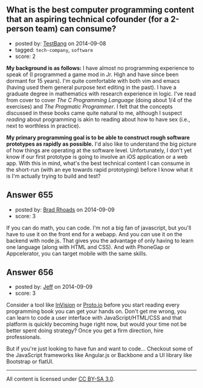 ## What is the best computer programming content that an aspiring technical cofounder (for a 2-person team) can consume?

- posted by: [TestBang](https://stackexchange.com/users/5001920/testbang) on 2014-09-08
- tagged: `tech-company`, `software`
- score: 2

**My background is as follows:** I have almost no programming experience to speak of (I programmed a game mod in Jr. High and have since been dormant for 15 years).  I'm quite comfortable with both vim and emacs (having used them general purpose text editing in the past).   I have a graduate degree in mathematics with research experience in logic. I've read from cover to cover *The C Programming Language* (doing about 1/4 of the exercises) and *The Pragmatic Programmer*.  I felt that the concepts discussed in these books came quite natural to me, although I suspect *reading* about programming is akin to reading about how to have sex (i.e., next to worthless in practice).

**My primary programming goal is to be able to construct rough software prototypes as rapidly as possible.**  I'd also like to understand the big picture of how things are operating at the software level.   Unfortunately, I don't yet know if our first prototype is going to involve an iOS application or a web app.  With this in mind, what's the best technical content I can consume in the short-run (with an eye towards rapid prototyping) before I know what it is I'm actually trying to build and test?


## Answer 655

- posted by: [Brad Rhoads](https://stackexchange.com/users/42121/brad-rhoads) on 2014-09-09
- score: 3

If you can do math, you can code. I'm not a big fan of javascript, but you'll have to use it on the front end for a webapp. And you *can* use it on the backend with node.js. That gives you the advantage of only having to learn one language (along with HTML and CSS). And with PhoneGap or Appcelerator, you can target mobile with the same skills.


## Answer 656

- posted by: [Jeff](https://stackexchange.com/users/2279953/jeff) on 2014-09-09
- score: 3

<p>Consider a tool like <a href="http://www.invisionapp.com/" rel="nofollow">InVision</a> or <a href="http://proto.io/" rel="nofollow">Proto.io</a> before you start reading every programming book you can get your hands on. Don't get me wrong, you can learn to code a user interface with JavaScript/HTML/CSS and that platform is quickly becoming huge right now, but would your time not be better spent doing strategy? Once you get a firm direction, hire professionals. </p>

<p>But if you're just looking to have fun and want to code... Checkout some of the JavaScript frameworks like Angular.js or Backbone and a UI library like Bootstrap or flatUI.</p>




---

All content is licensed under [CC BY-SA 3.0](https://creativecommons.org/licenses/by-sa/3.0/).
